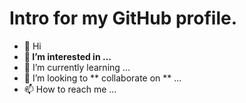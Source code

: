 # Intro for my GitHub profile.

* 👋 Hi
* **👀 I’m interested in ...**
* 🌱 I’m currently learning ...
* 💞️ I’m looking to ** collaborate on ** ...
* 📫 How to reach me ...
